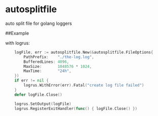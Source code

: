 # autosplitfile

auto split file for golang loggers

##Example

with logrus:
```go
	logFile, err := autosplitfile.New(&autosplitfile.FileOptions{
		PathPrefix:    "./the-log.log",
		BufferedLines: 4096,
		MaxSize:       1048576 * 1024,
		MaxTime:       "24h",
	})
	if err != nil {
		logrus.WithError(err).Fatal("create log file failed")
	}
	defer logFile.Close()

	logrus.SetOutput(logFile)
	logrus.RegisterExitHandler(func() { logFile.Close() })
```
